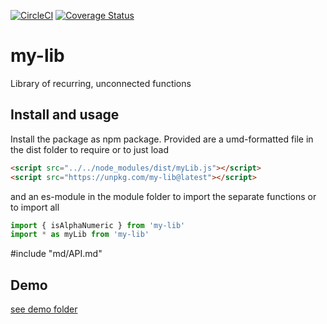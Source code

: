 [![CircleCI](https://circleci.com/gh/ovanderzee/my-lib/tree/main.svg?style=svg)](https://circleci.com/gh/ovanderzee/my-lib/?branch=main)
[![Coverage Status](https://coveralls.io/repos/github/ovanderzee/my-lib/badge.svg?branch=main)](https://coveralls.io/github/ovanderzee/my-lib?branch=main)

# my-lib

Library of recurring, unconnected functions

## Install and usage

Install the package as npm package. Provided are
a umd-formatted file in the dist folder to require or to just load

```html
<script src="../../node_modules/dist/myLib.js"></script>
<script src="https://unpkg.com/my-lib@latest"></script>
```

and an es-module in the module folder to import the separate functions
or to import all

```js
import { isAlphaNumeric } from 'my-lib'
import * as myLib from 'my-lib'
```

[//]: # (Contents)

#include "md/API.md"

## Demo

[see demo folder](./demo)

